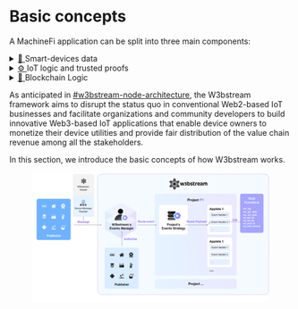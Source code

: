 # Basic concepts

A MachineFi application can be split into three main components:&#x20;

<details>

<summary><a href="https://emojipedia.org/satellite-antenna/">📡 </a>Smart-devices data</summary>

Whether it's a Web3-oriented smart device newly designed with dApps in mind, or one that has already existed in the market, a MachineFi application relies on data generated by a smart device.

</details>

<details>

<summary><a href="https://emojipedia.org/gear/">⚙️  </a>IoT logic and trusted proofs </summary>

From rewarding sleeping patterns and workout progress, over selling industrial machines as a service, to incentivizing weather data contribution and predict the global climate change, any MachineFi application always requires some IoT data processing and storage. On top of this data, trusted "proofs of real-world facts" have to be generated for the Blockchain Logic of any MachineFi application.

</details>

<details>

<summary><a href="https://emojipedia.org/link/">🔗 </a>Blockchain Logic</summary>

Basic blockchain components of a MachineFi application typically include a set of Authorization-related smart contracts, as well as an incentivizing token economy. More complex applications could include decentralized data marketplaces or complex DeFi functionalities.&#x20;

</details>

As anticipated in [#w3bstream-node-architecture](../../#w3bstream-node-architecture "mention"), the W3bstream framework aims to disrupt the status quo in conventional Web2-based IoT businesses and facilitate organizations and community developers to build innovative Web3-based IoT applications that enable device owners to monetize their device utilities and provide fair distribution of the value chain revenue among all the stakeholders.

In this section, we introduce the basic concepts of how W3bstream works.

<figure><img src="../../.gitbook/assets/image (12).png" alt=""><figcaption></figcaption></figure>
